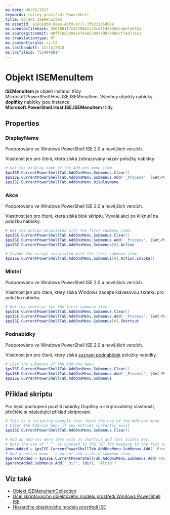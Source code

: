 ```yaml
---
ms.date: 06/05/2017
keywords: rutiny prostředí PowerShell
title: Objekt ISEMenuItem
ms.assetid: a16660bd-0aee-46fd-ac17-3f022165d089
ms.openlocfilehash: 556f88117c07100b1734c8ffd8956dce6efe6fb1
ms.sourcegitcommit: 00ff76d7d9414fe585c04740b739b9cf14d711e1
ms.translationtype: MT
ms.contentlocale: cs-CZ
ms.lasthandoff: 12/14/2018
ms.locfileid: "53404081"
---
```

# <a name="the-isemenuitem-object"></a>Objekt ISEMenuItem

**ISEMenuItem** je objekt instancí třídy Microsoft.PowerShell.Host.ISE.ISEMenuItem. Všechny objekty nabídky **doplňky** nabídky jsou instance **Microsoft.PowerShell.Host.ISE.ISEMenuItem** třídy.

## <a name="properties"></a>Properties

### <a name="displayname"></a>DisplayName

Podporováno ve Windows PowerShell ISE 2.0 a novějších verzích.

Vlastnost jen pro čtení, která získá zobrazovaný název položky nabídky.

```powershell
# Get the display name of the Add-ons menu item
$psISE.CurrentPowerShellTab.AddOnsMenu.Submenus.Clear()
$psISE.CurrentPowerShellTab.AddOnsMenu.Submenus.Add('_Process', {Get-Process}, 'Alt+P')
$psISE.CurrentPowerShellTab.AddOnsMenu.DisplayName
```

### <a name="action"></a>Akce

Podporováno ve Windows PowerShell ISE 2.0 a novějších verzích.

Vlastnost jen pro čtení, která získá blok skriptu. Vyvolá akci po kliknutí na položku nabídky.

```powershell
# Get the action associated with the first submenu item.
$psISE.CurrentPowerShellTab.AddOnsMenu.Submenus.Clear()
$psISE.CurrentPowerShellTab.AddOnsMenu.Submenus.Add('_Process', {Get-Process}, 'Alt+P')
$psISE.CurrentPowerShellTab.AddOnsMenu.Submenus[0].Action

# Invoke the script associated with the first submenu item
$psISE.CurrentPowerShellTab.AddOnsMenu.Submenus[0].Action.Invoke()
```

### <a name="shortcut"></a>Místní

Podporováno ve Windows PowerShell ISE 2.0 a novějších verzích.

Vlastnost jen pro čtení, který získá Windows zadejte klávesovou zkratku pro položku nabídky.

```powershell
# Get the shortcut for the first submenu item.
$psISE.CurrentPowerShellTab.AddOnsMenu.Submenus.Clear()
$psISE.CurrentPowerShellTab.AddOnsMenu.Submenus.Add('_Process', {Get-Process}, 'Alt+P')
$psISE.CurrentPowerShellTab.AddOnsMenu.Submenus[0].Shortcut
```

### <a name="submenus"></a>Podnabídky

Podporováno ve Windows PowerShell ISE 2.0 a novějších verzích.

Vlastnost jen pro čtení, který získá [seznam podnabídek](The-ISEMenuItemCollection-Object.md) položky nabídky.

```powershell
# List the submenus of the Add-ons menu
$psISE.CurrentPowerShellTab.AddOnsMenu.Submenus.Clear()
$psISE.CurrentPowerShellTab.AddOnsMenu.Submenus.Add('_Process', {Get-Process}, 'Alt+P')
$psISE.CurrentPowerShellTab.AddOnsMenu.Submenus
```

## <a name="scripting-example"></a>Příklad skriptu

Pro lepší pochopení použití nabídky Doplňky a skriptovatelný vlastností, přečtěte si následující příklad skriptování.

```powershell
# This is a scripting example that shows the use of the Add-ons menu.
# Clear the Add-ons menu if any entries currently exist
$psISE.CurrentPowerShellTab.AddOnsMenu.Submenus.Clear()

# Add an Add-ons menu item with an shortcut and fast access key.
# Note the use of “_”  as opposed to the “&” for mapping to the fast access key letter for the menu item.
$menuAdded = $psISE.CurrentPowerShellTab.AddOnsMenu.SubMenus.Add('_Process', {Get-Process}, 'Alt+P')
# Add a nested menu - a parent and a child submenu item.
$parentAdded = $psISE.CurrentPowerShellTab.AddOnsMenu.Submenus.Add('Parent', $null, $null)
$parentAdded.SubMenus.Add('_Dir', {dir}, 'Alt+D')
```

## <a name="see-also"></a>Viz také

- [Objekt ISEMenuItemCollection](The-ISEMenuItemCollection-Object.md)
- [Účel skriptovacího objektového modelu prostředí Windows PowerShell ISE](Purpose-of-the-Windows-PowerShell-ISE-Scripting-Object-Model.md)
- [Hierarchie objektového modelu prostředí ISE](The-ISE-Object-Model-Hierarchy.md)